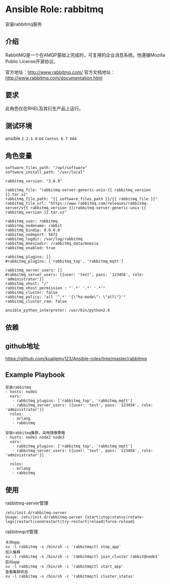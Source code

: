 # Ansible Role: rabbitmq

安装rabbitmq服务

## 介绍
RabbitMQ是一个在AMQP基础上完成的，可复用的企业消息系统。他遵循Mozilla Public License开源协议。

官方地址：http://www.rabbitmq.com/
官方文档地址：http://www.rabbitmq.com/documentation.html

## 要求

此角色仅在RHEL及其衍生产品上运行。

## 测试环境

ansible `2.2.1.0`
os `Centos 6.7 X64`

## 角色变量
	software_files_path: "/opt/software"
	software_install_path: "/usr/local"

	rabbitmq_version: "3.6.9"

	rabbitmq_file: "rabbitmq-server-generic-unix-{{ rabbitmq_version }}.tar.xz"
	rabbitmq_file_path: "{{ software_files_path }}/{{ rabbitmq_file }}"
	rabbitmq_file_url: "https://www.rabbitmq.com/releases/rabbitmq-server/v{{ rabbitmq_version }}/rabbitmq-server-generic-unix-{{ rabbitmq_version }}.tar.xz"

	rabbitmq_user: rabbitmq
	rabbitmq_nodename: rabbit
	rabbitmq_bindip: 0.0.0.0
	rabbitmq_nodeport: 5672
	rabbitmq_logdir: /var/log/rabbitmq
	rabbitmq_mnesiadir: /rabbitmq_data/mnesia
	rabbitmq_enabled: true

	rabbitmq_plugins: []
	#rabbitmq_plugins: ['rabbitmq_top', 'rabbitmq_mqtt']

	rabbitmq_server_users: []
	#rabbitmq_server_users: [{user: 'test', pass: '123456', role: 'administrator'}]
	rabbitmq_vhost: "/"
	rabbitmq_vhost_permission : "'.*' '.*' '.*'"
	rabbitmq_cluster: false
	rabbitmq_policy: "all '^.*' '{\"ha-mode\": \"all\"}'"
	rabbitmq_cluster_ram: false

	ansible_python_interpreter: /usr/bin/python2.6

## 依赖

## github地址
https://github.com/kuailemy123/Ansible-roles/tree/master/rabbitmq

## Example Playbook
	安装rabbitmq
	- hosts: node1
	  vars:
	   - rabbitmq_plugins: ['rabbitmq_top', 'rabbitmq_mqtt']
	   - rabbitmq_server_users: [{user: 'test', pass: '123456', role: 'administrator'}]
	  roles:
	   - erlang
	   - rabbitmq
	   
	安装rabbitmq集群，采用镜像策略
	- hosts: node1 node2 node3
	  vars:
	   - rabbitmq_plugins: ['rabbitmq_top', 'rabbitmq_mqtt']
	   - rabbitmq_server_users: [{user: 'test', pass: '123456', role: 'administrator'}]
	   - 
	  roles:
	   - erlang
	   - rabbitmq

## 使用

rabbitmq-server管理
```
/etc/init.d/rabbitmq-server
Usage: /etc/init.d/rabbitmq-server {start|stop|status|rotate-logs|restart|condrestart|try-restart|reload|force-reload}
```
rabbitmqctl管理
```
关闭app 
su -l rabbitmq -s /bin/sh -c 'rabbitmqctl stop_app'
加入集群
su -l rabbitmq -s /bin/sh -c 'rabbitmqctl join_cluster rabbit@node1'
启动app
su -l rabbitmq -s /bin/sh -c 'rabbitmqctl start_app'
查看集群状态
su -l rabbitmq -s /bin/sh -c 'rabbitmqctl cluster_status'
```